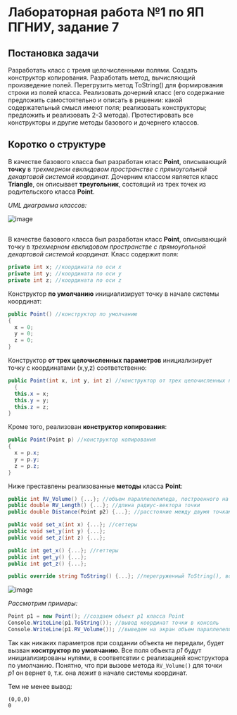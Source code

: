 # Лабораторная работа №1 по ЯП ПГНИУ, задание 7
## Постановка задачи
Разработать класс с тремя целочисленными полями. Создать конструктор копирования. Разработать метод, вычисляющий произведение полей.
Перегрузить метод ToString() для формирования строки из полей класса.
Реализовать дочерний класс (его содержание предложить самостоятельно и описать в решении: какой содержательный смысл имеют поля; реализовать конструкторы; предложить и реализовать 2-3 метода). Протестировать все конструкторы и другие методы базового и дочернего классов.

## Коротко о структуре
В качестве базового класса был разработан класс **Point**, описывающий **точку** в *трехмерном евклидовом пространстве с прямоугольной декартовой системой координат.* Дочерним классом является класс **Triangle**, он описывает **треугольник**, состоящий из трех точек из родительского класса **Point**.

*UML диаграмма классов:*

![image](https://sun9-29.userapi.com/impg/MrebC1pf7OreHMiTSflViCwjgudBnRk3SXIiKQ/CEUMyOjI3P4.jpg?size=401x274&quality=96&sign=8d2c6c9f030ac474ed3079f828c12925&type=album)

## 
В качестве базового класса был разработан класс **Point**, описывающий точку в *трехмерном евклидовом пространстве с прямоугольной декартовой системой координат.* Класс содержит поля:
```c#
private int x; //координата по оси х
private int y; //координата по оси y
private int z; //координата по оси z
```
Конструктор **по умолчанию** инициализирует точку в начале системы координат:

```c#
public Point() //конструктор по умолчанию
{
  x = 0;
  y = 0;
  z = 0;
}
```

Конструктор **от трех целочисленных параметров** инициализирует точку с координатами (x,y,z) соответственно:

```c#
public Point(int x, int y, int z) //конструктор от трех целочисленных параметров
  {
  this.x = x;
  this.y = y;
  this.z = z;
}
```

Кроме того, реализован **конструктор копирования**:

```c#
public Point(Point p) //конструктор копирования
{
  x = p.x;
  y = p.y;
  z = p.z;
}
```

Ниже преставлены реализованные **методы** класса **Point**:

```c#
public int RV_Volume() {...}; //объем параллелепипеда, построенного на радиус-векторе точки
public double RV_Length() {...}; //длина радиус-вектора точки
public double Distance(Point p2) {...}; //расстояние между двумя точками, определяется по формуле (1)

public void set_x(int x) {...}; //сеттеры
public void set_y(int y) {...};
public void set_z(int z) {...};

public int get_x() {...}; //геттеры
public int get_y() {...};
public int get_z() {...};

public override string ToString() {...}; //перегруженный ToString(), возвращает координатную тройку чисел (x,y,z)
```
![image](https://latex2png.com/pngs/45184d87b41b5e73a64d1e48b4b4a581.png)

*Рассмотрим примеры:*
```c#
Point p1 = new Point(); //создаем объект p1 класса Point
Console.WriteLine(p1.ToString()); //вывод координат точки в консоль
Console.WriteLine(p1.RV_Volume()); //выведем на экран объем параллелепипеда, образующегося радиус-вектором точки p1
```
Так как никаких параметров при создании объекта не передали, будет вызван **коснтруктор по умолчанию**. Все поля объекта *p1* будут инициализированы нулями, в соответсвтии с реализацией конструктора по умолчанию. Понятно, что при вызове метода ```RV_Volume()``` для точки *p1* он вернет ```0```, т.к. она лежит в начале системы координат. 

Тем не менее вывод:
```
(0,0,0)
0
```
